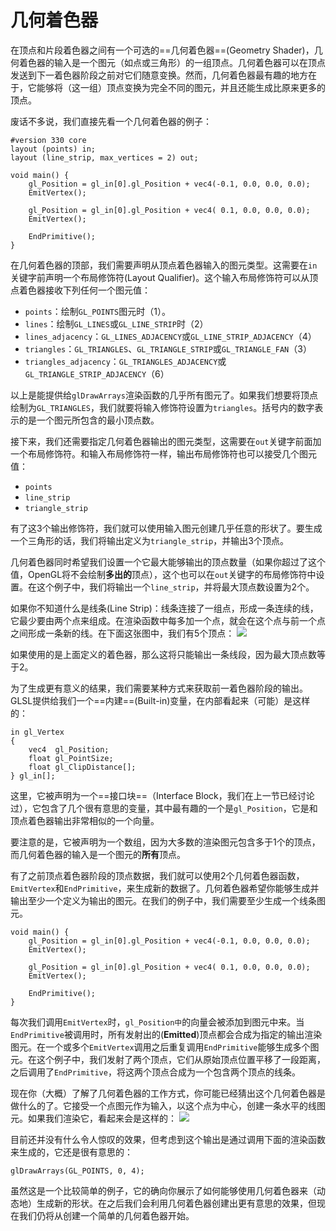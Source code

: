 # 几何着色器
在顶点和片段着色器之间有一个可选的==几何着色器==(Geometry Shader)，几何着色器的输入是一个图元（如点或三角形）的一组顶点。几何着色器可以在顶点发送到下一着色器阶段之前对它们随意变换。然而，几何着色器最有趣的地方在于，它能够将（这一组）顶点变换为完全不同的图元，并且还能生成比原来更多的顶点。

废话不多说，我们直接先看一个几何着色器的例子：
```
#version 330 core
layout (points) in;
layout (line_strip, max_vertices = 2) out;

void main() {    
    gl_Position = gl_in[0].gl_Position + vec4(-0.1, 0.0, 0.0, 0.0); 
    EmitVertex();

    gl_Position = gl_in[0].gl_Position + vec4( 0.1, 0.0, 0.0, 0.0);
    EmitVertex();

    EndPrimitive();
}
```

在几何着色器的顶部，我们需要声明从顶点着色器输入的图元类型。这需要在`in`关键字前声明一个布局修饰符(Layout Qualifier)。这个输入布局修饰符可以从顶点着色器接收下列任何一个图元值：
- `points`：绘制`GL_POINTS`图元时（1）。
- `lines`：绘制`GL_LINES`或`GL_LINE_STRIP`时（2）
- `lines_adjacency`：`GL_LINES_ADJACENCY`或`GL_LINE_STRIP_ADJACENCY`（4）
- `triangles`：`GL_TRIANGLES`、`GL_TRIANGLE_STRIP`或`GL_TRIANGLE_FAN`（3）
- `triangles_adjacency`：`GL_TRIANGLES_ADJACENCY`或`GL_TRIANGLE_STRIP_ADJACENCY`（6）

以上是能提供给`glDrawArrays`渲染函数的几乎所有图元了。如果我们想要将顶点绘制为`GL_TRIANGLES`，我们就要将输入修饰符设置为`triangles`。括号内的数字表示的是一个图元所包含的最小顶点数。

接下来，我们还需要指定几何着色器输出的图元类型，这需要在`out`关键字前面加一个布局修饰符。和输入布局修饰符一样，输出布局修饰符也可以接受几个图元值：
- `points`
- `line_strip`
- `triangle_strip`

有了这3个输出修饰符，我们就可以使用输入图元创建几乎任意的形状了。要生成一个三角形的话，我们将输出定义为`triangle_strip`，并输出3个顶点。

几何着色器同时希望我们设置一个它最大能够输出的顶点数量（如果你超过了这个值，OpenGL将不会绘制**多出的**顶点），这个也可以在`out`关键字的布局修饰符中设置。在这个例子中，我们将输出一个`line_strip`，并将最大顶点数设置为2个。

如果你不知道什么是线条(Line Strip)：线条连接了一组点，形成一条连续的线，它最少要由两个点来组成。在渲染函数中每多加一个点，就会在这个点与前一个点之间形成一条新的线。在下面这张图中，我们有5个顶点：
![](https://learnopengl-cn.github.io/img/04/09/geometry_shader_line_strip.png)

如果使用的是上面定义的着色器，那么这将只能输出一条线段，因为最大顶点数等于2。

为了生成更有意义的结果，我们需要某种方式来获取前一着色器阶段的输出。GLSL提供给我们一个==内建==(Built-in)变量，在内部看起来（可能）是这样的：
```
in gl_Vertex
{
    vec4  gl_Position;
    float gl_PointSize;
    float gl_ClipDistance[];
} gl_in[];
```
这里，它被声明为一个==接口块==（Interface Block，我们在上一节已经讨论过），它包含了几个很有意思的变量，其中最有趣的一个是`gl_Position`，它是和顶点着色器输出非常相似的一个向量。

要注意的是，它被声明为一个数组，因为大多数的渲染图元包含多于1个的顶点，而几何着色器的输入是一个图元的**所有**顶点。

有了之前顶点着色器阶段的顶点数据，我们就可以使用2个几何着色器函数，`EmitVertex`和`EndPrimitive`，来生成新的数据了。几何着色器希望你能够生成并输出至少一个定义为输出的图元。在我们的例子中，我们需要至少生成一个线条图元。
```
void main() {
    gl_Position = gl_in[0].gl_Position + vec4(-0.1, 0.0, 0.0, 0.0); 
    EmitVertex();

    gl_Position = gl_in[0].gl_Position + vec4( 0.1, 0.0, 0.0, 0.0);
    EmitVertex();

    EndPrimitive();
}
```
每次我们调用`EmitVertex`时，`gl_Position中`的向量会被添加到图元中来。当`EndPrimitive`被调用时，所有发射出的(**Emitted**)顶点都会合成为指定的输出渲染图元。在一个或多个`EmitVertex`调用之后重复调用`EndPrimitive`能够生成多个图元。在这个例子中，我们发射了两个顶点，它们从原始顶点位置平移了一段距离，之后调用了`EndPrimitive`，将这两个顶点合成为一个包含两个顶点的线条。

现在你（大概）了解了几何着色器的工作方式，你可能已经猜出这个几何着色器是做什么的了。它接受一个点图元作为输入，以这个点为中心，创建一条水平的线图元。如果我们渲染它，看起来会是这样的：
![](https://learnopengl-cn.github.io/img/04/09/geometry_shader_lines.png)

目前还并没有什么令人惊叹的效果，但考虑到这个输出是通过调用下面的渲染函数来生成的，它还是很有意思的：
```
glDrawArrays(GL_POINTS, 0, 4);
```
虽然这是一个比较简单的例子，它的确向你展示了如何能够使用几何着色器来（动态地）生成新的形状。在之后我们会利用几何着色器创建出更有意思的效果，但现在我们仍将从创建一个简单的几何着色器开始。